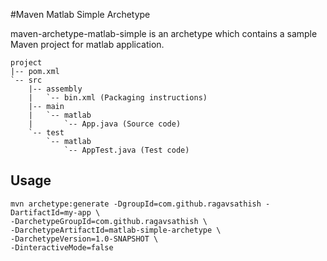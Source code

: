 #Maven Matlab Simple Archetype

maven-archetype-matlab-simple is an archetype which contains a sample Maven project for matlab application.

	project
	|-- pom.xml
	`-- src
		|-- assembly
		|	`-- bin.xml (Packaging instructions)
	    |-- main
	    |   `-- matlab
	    |       `-- App.java (Source code)
	    `-- test
	        `-- matlab
	            `-- AppTest.java (Test code)

## Usage

```
mvn archetype:generate -DgroupId=com.github.ragavsathish -DartifactId=my-app \
-DarchetypeGroupId=com.github.ragavsathish \
-DarchetypeArtifactId=matlab-simple-archetype \
-DarchetypeVersion=1.0-SNAPSHOT \
-DinteractiveMode=false

```
